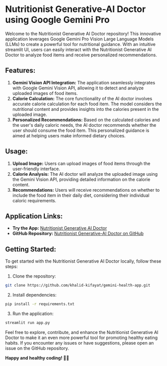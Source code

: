 # Nutritionist Generative-AI Doctor using Google Gemini Pro
Welcome to the Nutritionist Generative AI Doctor repository! This innovative application leverages Google Gemini Pro Vision Large Language Models (LLMs) to create a powerful tool for nutritional guidance. With an intuitive streamlit UI, users can easily interact with the Nutritionist Generative AI Doctor to analyze food items and receive personalized recommendations.

## Features:

1. **Gemini Vision API Integration:** The application seamlessly integrates with Google Gemini Vision API, allowing it to detect and analyze uploaded images of food items.
2. **Calorie Calculation:** The core functionality of the AI doctor involves accurate calorie calculation for each food item. The model considers the nutritional content and provides insights into the calories present in the uploaded image.
3. **Personalized Recommendations:** Based on the calculated calories and the user's daily caloric needs, the AI doctor recommends whether the user should consume the food item. This personalized guidance is aimed at helping users make informed dietary choices.

## Usage:

1. **Upload Image:** Users can upload images of food items through the user-friendly interface.
2. **Calorie Analysis:** The AI doctor will analyze the uploaded image using the Gemini Vision API, providing detailed information on the calorie content.
3. **Recommendations:** Users will receive recommendations on whether to include the food item in their daily diet, considering their individual caloric requirements.

## Application Links:

- **Try the App:** [Nutritionist Generative AI Doctor](https://lnkd.in/dN9J9BQs)
- **GitHub Repository:** [Nutritionist Generative-AI Doctor on GitHub](https://lnkd.in/duw6P-hz)

## Getting Started:

To get started with the Nutritionist Generative AI Doctor locally, follow these steps:

1. Clone the repository:
```bash
git clone https://github.com/khalid-kifayat/gemini-health-app.git
```
2. Install dependencies:
```bash
pip install -r requirements.txt
```
3. Run the application:
```bash
streamlit run app.py
```
Feel free to explore, contribute, and enhance the Nutritionist Generative AI Doctor to make it an even more powerful tool for promoting healthy eating habits. If you encounter any issues or have suggestions, please open an issue on the GitHub repository.

**Happy and healthy coding! 🥗🤖**
